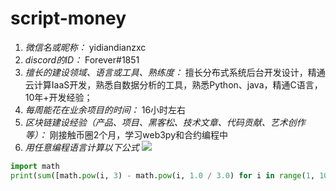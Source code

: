 # script-money

1. *微信名或昵称：* yidiandianzxc
2. *discord的ID：* Forever#1851
3. *擅长的建设领域、语言或工具、熟练度：* 擅长分布式系统后台开发设计，精通云计算IaaS开发，熟悉自数据分析的工具，熟悉Python、java，精通C语言，10年+开发经验；
4. *每周能花在业余项目的时间：* 16小时左右
5. *区块链建设经验（产品、项目、黑客松、技术文章、代码贡献、艺术创作等）：* 刚接触币圈2个月，学习web3py和合约编程中
6. *用任意编程语言计算以下公式*
![](https://latex.codecogs.com/svg.image?\sum_{n=1}^{100}\left&space;(n^{3}-\sqrt[3]{n}&space;\right&space;))

```Python
import math
print(sum([math.pow(i, 3) - math.pow(i, 1.0 / 3.0) for i in range(1, 101)]))
```

